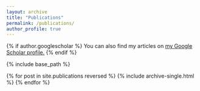 ```yaml
---
layout: archive
title: "Publications"
permalink: /publications/
author_profile: true
---
```


{% if author.googlescholar %}
  You can also find my articles on <u><a href="{{https://scholar.google.com/scholar?hl=en&as_sdt=5%2C31&sciodt=0%2C31&cites=13754600401406655328&scipsc=&q=Christopher+Lutsko&btnG=}}">my Google Scholar profile</a>.</u>
{% endif %}

{% include base_path %}

{% for post in site.publications reversed %}
  {% include archive-single.html %}
{% endfor %}
